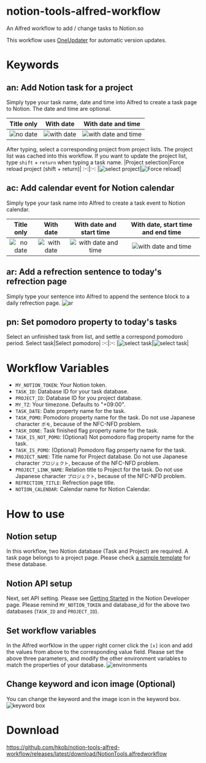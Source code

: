 # notion-tools-alfred-workflow
An Alfred workflow to add / change tasks to Notion.so

This workflow uses [OneUpdater](https://github.com/vitorgalvao/alfred-workflows/tree/master/OneUpdater) for automatic version updates.

# Keywords

## an: Add Notion task for a project

Simply type your task name, date and time into Alfred to create a task page to Notion.
The date and time are optional.

Title only|With date|With date and time|
:-:|:-:|:-:
|![no date](an1.png)|![with date](an2.png)|![with date and time](an3.png)|

After typing, select a corresponding project from project lists.
The project list was cached into this workflow.
If you want to update the project list, type `shift` + `return` when typing a task name.
|Project selection|Force reload project (shift + return)|
:-:|:-:
|![select project](selectProjects.png)|![Force reload](an4.png)|

## ac: Add calendar event for Notion calendar

Simply type your task name into Alfred to create a task event to Notion calendar.

Title only|With date|With date and start time|With date, start time and end time|
:-:|:-:|:-:|:-:
|![no date](ac1.png)|![with date](ac2.png)|![with date and time](ac3.png)|![with date and time](ac4.png)|

## ar: Add a refrection sentence to today's refrection page

Simply type your sentence into Alfred to append the sentence block to a daily refrection page.
![ar](ar.png)

## pn: Set pomodoro property to today's tasks

Select an unfinished task from list, and settle a correspond pomodoro period.
Select task|Select pomodoro|
:-:|:-:
|![select task](pn1.png)|![select task](pn2.png)|

# Workflow Variables

- `MY_NOTION_TOKEN`: Your Notion token.
- `TASK_ID`: Database ID for your task database.
- `PROJECT_ID`: Database ID for you project database.
- `MY_TZ`: Your timezone.  Defaults to "+09:00".
- `TASK_DATE`: Date property name for the task.
- `TASK_POMO`: Pomodoro property name for the task.  Do not use Japanese character `ポモ`, because of the NFC-NFD problem.
- `TASK_DONE`: Task finished flag property name for the task.
- `TASK_IS_NOT_POMO`: (Optional) Not pomodoro flag property name for the task.
- `TASK_IS_POMO`: (Optional) Pomodoro flag property name for the task.
- `PROJECT_NAME`: Title name for Project database.  Do not use Japanese character `プロジェクト`, because of the NFC-NFD problem.
- `PROJECT_LINK_NAME`: Relation title to Project for the task.  Do not use Japanese character `プロジェクト`, because of the NFC-NFD problem.
- `REFRECTION_TITLE`: Refrection page title.
- `NOTION_CALENDAR`: Calendar name for Notion Calendar.

# How to use

## Notion setup

In this workflow, two Notion database (Task and Project) are required.
A task page belongs to a project page.
Please check [a sample template](https://www.notion.so/Sample-database-for-notion-tools-alfred-workflow-5b5556f7fec84468ad1e4fe2bdea2db3) for these database.

## Notion API setup

Next, set API setting.  Please see [Getting Started](https://developers.notion.com/docs/getting-started) in the Notion Developer page.
Please remind `MY_NOTION_TOKEN` and database_id for the above two databases (`TASK_ID` and `PROJECT_ID`).

## Set workflow variables

In the Alfred worfklow in the upper right corner click the `[x]` icon and add the values from above to the corresponding value field.
Please set the above three parameters, and modify the other environment variables to match the properties of your database.
![environments](environments.png)

## Change keyword and icon image (Optional)

You can change the keyword and the image icon in the keyword box.
![keyword box](keyword.png)

# Download

https://github.com/hkob/notion-tools-alfred-workflow/releases/latest/download/NotionTools.alfredworkflow

